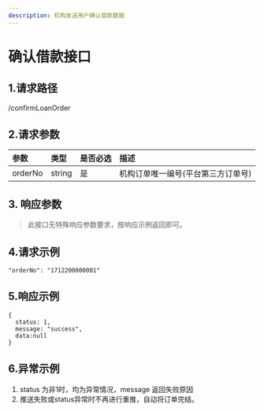 ```yaml
---
description: 机构发送用户确认借款数据
---
```


# 确认借款接口

## 1.请求路径

/confirmLoanOrder

## 2.请求参数

| 参数 | 类型 | 是否必选 | 描述 |
| :--- | :--- | :--- | :--- |
| orderNo | string | 是 | 机构订单唯一编号\(平台第三方订单号\) |

## 3. 响应参数 <a id="&#x54CD;&#x5E94;&#x53C2;&#x6570;"></a>

> 此接口无特殊响应参数要求，按响应示例返回即可。

## 4.请求示例

```text
"orderNo": "1712200000001"
```

## 5.响应示例

```text
{
  status: 1,
  message: "success",
  data:null
}
```

## 6.异常示例 <a id="&#x5F02;&#x5E38;&#x793A;&#x4F8B;"></a>

1. status 为非1时，均为异常情况，message 返回失败原因
2. 推送失败或status异常时不再进行重推，自动将订单完结。

